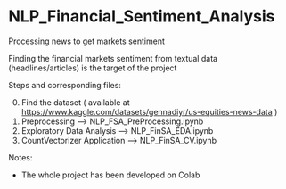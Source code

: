# NLP_Financial_Sentiment_Analysis
Processing news to get markets sentiment

Finding the financial markets sentiment from textual data (headlines/articles) is the target of the project

Steps and corresponding files:

0) Find the dataset ( available at https://www.kaggle.com/datasets/gennadiyr/us-equities-news-data )
1) Preprocessing --> NLP_FSA_PreProcessing.ipynb
2) Exploratory Data Analysis --> NLP_FinSA_EDA.ipynb
3) CountVectorizer Application --> NLP_FinSA_CV.ipynb

Notes:
- The whole project has been developed on Colab
